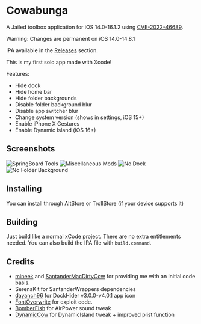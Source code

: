 # Cowabunga
A Jailed toolbox application for iOS 14.0-16.1.2 using [CVE-2022-46689](https://support.apple.com/en-us/HT213530).

Warning: Changes are permanent on iOS 14.0-14.8.1

IPA available in the [Releases](https://github.com/leminlimez/DockHider/releases) section.

This is my first solo app made with Xcode!

Features:
- Hide dock
- Hide home bar
- Hide folder backgrounds
- Disable folder background blur
- Disable app switcher blur
- Change system version (shows in settings, iOS 15+)
- Enable iPhone X Gestures
- Enable Dynamic Island (iOS 16+)

## Screenshots
![SpringBoard Tools](https://i.imgur.com/ssZcQNK.png)
![Miscellaneous Mods](https://i.imgur.com/g4sEzUU.png)
![No Dock](https://i.imgur.com/vgxk3R9.png)
![No Folder Background](https://i.imgur.com/6K945m3.png)

## Installing
You can install through AltStore or TrollStore (if your device supports it)

## Building
Just build like a normal xCode project. There are no extra entitlements needed. You can also build the IPA file with `build.command`.

## Credits
- [mineek](https://twitter.com/mineekdev) and [SantanderMacDirtyCow](https://github.com/mineek/SantanderMacDirtyCow) for providing me with an initial code basis.
- SerenaKit for SantanderWrappers dependencies
- [dayanch96](https://www.reddit.com/user/dayanch96/) for DockHider v3.0.0-v4.0.1 app icon
- [FontOverwrite](https://github.com/ginsudev/WDBFontOverwrite) for exploit code.
- [BomberFish](https://github.com/BomberFish) for AirPower sound tweak
- [DynamicCow](https://github.com/matteozappia/DynamicCow) for DynamicIsland tweak + improved plist function
